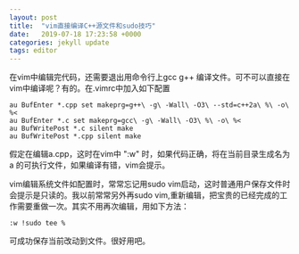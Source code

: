```yaml
---
layout: post
title:  "vim直接编译C++源文件和sudo技巧"
date:   2019-07-18 17:23:58 +0000
categories: jekyll update
tags: editor
---
```

在vim中编辑完代码，还需要退出用命令行上gcc g++ 编译文件。可不可以直接在vim中编译呢？有的。在.vimrc中加入如下配置
```vim
au BufEnter *.cpp set makeprg=g++\ -g\ -Wall\ -O3\ --std=c++2a\ %\ -o\ %<
au BufEnter *.c set makeprg=gcc\ -g\ -Wall\ -O3\ %\ -o\ %<
au BufWritePost *.c silent make
au BufWritePost *.cpp silent make
```
假定在编辑a.cpp，这时在vim中 ":w" 时，如果代码正确，将在当前目录生成名为 a 的可执行文件，如果编译有错，vim会提示。

vim编辑系统文件如配置时，常常忘记用sudo vim启动，这时普通用户保存文件时会提示是只读的。我以前常常另外再sudo vim,重新编辑，把宝贵的已经完成的工作需要重做一次。其实不用再次编辑，用如下方法：
```vim
:w !sudo tee %
```
可成功保存当前改动到文件。很好用吧。
